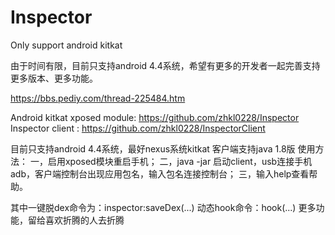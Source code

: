# Inspector

Only support android kitkat

由于时间有限，目前只支持android 4.4系统，希望有更多的开发者一起完善支持更多版本、更多功能。


https://bbs.pediy.com/thread-225484.htm

Android kitkat xposed module: https://github.com/zhkl0228/Inspector
Inspector client : https://github.com/zhkl0228/InspectorClient

目前只支持android 4.4系统，最好nexus系统kitkat
客户端支持java 1.8版
使用方法：
一，启用xposed模块重启手机；
二，java -jar 启动client，usb连接手机adb，客户端控制台出现应用包名，输入包名连接控制台；
三，输入help查看帮助。

其中一键脱dex命令为：inspector:saveDex(...)
动态hook命令：hook(...)
更多功能，留给喜欢折腾的人去折腾
